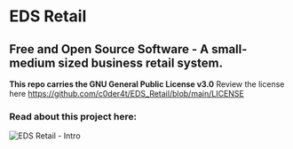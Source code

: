 # EDS Retail
## Free and Open Source Software - A small-medium sized business retail system.

**This repo carries the GNU General Public License v3.0**
Review the license here https://github.com/c0der4t/EDS_Retail/blob/main/LICENSE

### Read about this project here:
![EDS Retail - Intro](https://blog.ekronds.co.za/introducing-eds-retail)
